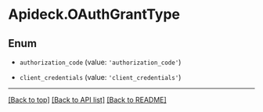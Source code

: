 # Apideck.OAuthGrantType

## Enum


* `authorization_code` (value: `'authorization_code'`)

* `client_credentials` (value: `'client_credentials'`)


---

[[Back to top]](#) [[Back to API list]](../../../../README.md#documentation-for-api-endpoints) [[Back to README]](../../../../README.md)


